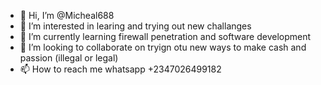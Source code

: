 - 👋 Hi, I’m @Micheal688
- 👀 I’m interested in learing and trying out new challanges
- 🌱 I’m currently learning firewall penetration and software development 
- 💞️ I’m looking to collaborate on tryign otu new ways to make cash and passion (illegal or legal)
- 📫 How to reach me whatsapp +2347026499182

<!---
Micheal688/Micheal688 is a ✨ special ✨ repository because its `README.md` (this file) appears on your GitHub profile.
You can click the Preview link to take a look at your changes.
--->
